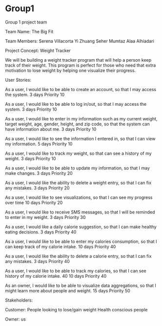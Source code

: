 # Group1
Group 1 project team

Team Name: The Big Fit

Team Members:
Serena Villacorta
Yi Zhuang
Seher Mumtaz
Alaa Alhiadari


Project Concept: Weight Tracker

We will be building a weight tracker program that will help a person keep track of their weight. This program is perfect for those who need that extra motivation to lose weight by helping one visualize their progress.


User Stories:

As a user, I would like to be able to create an account, so that I may access the system.
3 days
Priority 10

As a user, I would like to be able to log in/out, so that I may access the system.
3 days
Priority 10

As a user, I would like to enter in my information such as my current weight, target weight, age, gender, height, and zip code, so that the system can have information about me.
3 days
Priority 10

As a user, I would like to see the information I entered in, so that I can view my information.
5 days
Priority 10

As a user, I would like to track my weight, so that can see a history of my weight.
3 days
Priority 10

As a user, I would like to be able to update my information, so that I may make changes.
3 days
Priority 20

As a user, I would like the ability to delete a weight entry, so that I can fix any mistakes.
3 days
Priority 20

As a user, I would like to see visualizations, so that I can see my progress over time
10 days
Priority 20

As a user, I would like to receive SMS messages, so that I will be reminded to enter in my weight.
3 days
Priority 30

As a user, I would like a daily calorie suggestion, so that I can make healthy eating decisions.
3 days
Priority 40

As a user, I would like to be able to enter my calories consumption, so that I can keep track of my calorie intake.
10 days
Priority 40

As a user, I would like the ability to delete a calorie entry, so that I can fix any mistakes.
3 days
Priority 40

As a user, I would like to be able to track my calories, so that I can see history of my calorie intake. 40
10 days
Priority 40

As an owner, I would like to be able to visualize data aggregations, so that I might learn more about people and weight.
15 days
Priority 50



Stakeholders:

Customer:
People looking to lose/gain weight
Health conscious people

Owner: us
